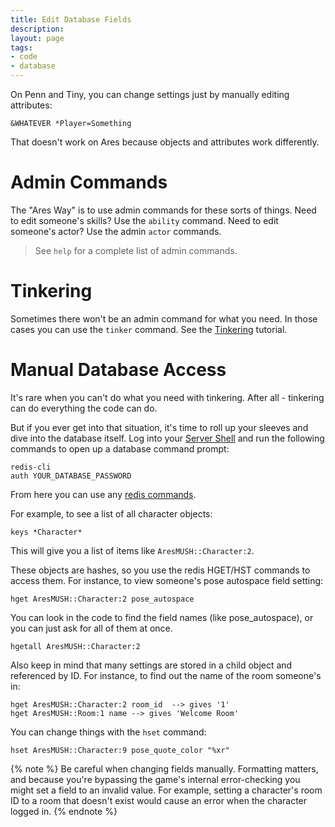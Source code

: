 ```yaml
---
title: Edit Database Fields
description:
layout: page
tags: 
- code
- database
---
```


On Penn and Tiny, you can change settings just by manually editing attributes:

    &WHATEVER *Player=Something

That doesn't work on Ares because objects and attributes work differently.

# Admin Commands

The "Ares Way" is to use admin commands for these sorts of things.  Need to edit someone's skills?  Use the `ability` command.  Need to edit someone's actor?  Use the admin `actor` commands.

> See `help` for a complete list of admin commands.

# Tinkering

Sometimes there won't be an admin command for what you need.  In those cases you can use the `tinker` command.  See the [Tinkering](/code/tinker.html) tutorial.

# Manual Database Access

It's rare when you can't do what you need with tinkering.  After all - tinkering can do everything the code can do.  

But if you ever get into that situation, it's time to roll up your sleeves and dive into the database itself.  Log into your [Server Shell](/tutorials/install/server-shell.html) and run the following commands to open up a database command prompt:

    redis-cli
    auth YOUR_DATABASE_PASSWORD

From here you can use any [redis commands](http://redis.io/commands).

For example, to see a list of all character objects:

    keys *Character* 

This will give you a list of items like `AresMUSH::Character:2`.

These objects are hashes, so you use the redis HGET/HST commands to access them.  For instance, to view someone's pose autospace field setting:

    hget AresMUSH::Character:2 pose_autospace

You can look in the code to find the field names (like pose_autospace), or you can just ask for all of them at once.

    hgetall AresMUSH::Character:2

Also keep in mind that many settings are stored in a child object and referenced by ID.  For instance, to find out the name of the room someone's in:

    hget AresMUSH::Character:2 room_id  --> gives '1'
    hget AresMUSH::Room:1 name --> gives 'Welcome Room'

You can change things with the `hset` command:

    hset AresMUSH::Character:9 pose_quote_color "%xr"

{% note %} 
Be careful when changing fields manually.  Formatting matters, and because you're bypassing the game's internal error-checking you might set a field to an invalid value.  For example, setting a character's room ID to a room that doesn't exist would cause an error when the character logged in.
{% endnote %}


